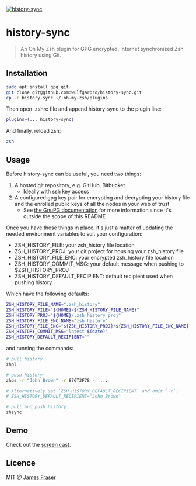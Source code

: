 [![history-sync](https://github.com/wulfgarpro/history-sync/actions/workflows/actions.yml/badge.svg)](https://github.com/wulfgarpro/history-sync/actions/workflows/actions.yml)

# history-sync
>
> An Oh My Zsh plugin for GPG encrypted, Internet synchronized Zsh history using Git.

## Installation

```bash
sudo apt install gpg git
git clone git@github.com:wulfgarpro/history-sync.git
cp -r history-sync ~/.oh-my-zsh/plugins
```

Then open .zshrc file and append history-sync to the plugin line:

```bash
plugins=(... history-sync)
```

And finally, reload zsh:

```bash
zsh
```

## Usage

Before history-sync can be useful, you need two things:

1. A hosted git repository, e.g. GitHub, Bitbucket
   * Ideally with ssh key access
2. A configured gpg key pair for encrypting and decrypting your history file and the enrolled public keys of all the nodes in your web of trust
   * See [the GnuPG documentation](https://www.gnupg.org/documentation/) for more information since it's outside the scope of this README

Once you have these things in place, it's just a matter of updating the needed environment variables to suit your configuration:

* ZSH_HISTORY_FILE: your zsh_history file location
* ZSH_HISTORY_PROJ: your git project for housing your zsh_history file
* ZSH_HISTORY_FILE_ENC: your encrypted zsh_history file location
* ZSH_HISTORY_COMMIT_MSG: your default message when pushing to $ZSH_HISTORY_PROJ
* ZSH_HISTORY_DEFAULT_RECIPIENT: default recipient used when pushing history

Which have the following defaults:

```bash
ZSH_HISTORY_FILE_NAME=".zsh_history"
ZSH_HISTORY_FILE="${HOME}/${ZSH_HISTORY_FILE_NAME}"
ZSH_HISTORY_PROJ="${HOME}/.zsh_history_proj"
ZSH_HISTORY_FILE_ENC_NAME="zsh_history"
ZSH_HISTORY_FILE_ENC="${ZSH_HISTORY_PROJ}/${ZSH_HISTORY_FILE_ENC_NAME}"
ZSH_HISTORY_COMMIT_MSG="latest $(date)"
ZSH_HISTORY_DEFAULT_RECIPIENT=""
```

and running the commands:

```bash
# pull history
zhpl

# push history
zhps -r "John Brown" -r 876T3F78 -r ...

# Alternatively set `ZSH_HISTORY_DEFAULT_RECIPIENT` and omit `-r`:
# ZSH_HISTORY_DEFAULT_RECIPIENT="John Brown"

# pull and push history
zhsync
```

## Demo

Check out the [screen cast](https://asciinema.org/a/43575).

## Licence

MIT @ [James Fraser](https://www.wulfgar.pro)
